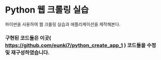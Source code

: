 Python 웹 크롤링 실습
===
파이썬을 사용하여 웹 크롤링 실습과 애플리케이션을 제작해본다.

### 구현된 코드들은 이곳( https://github.com/eunki7/python_create_app_1 ) 코드들을 수정 및 재구성하였습니다.
